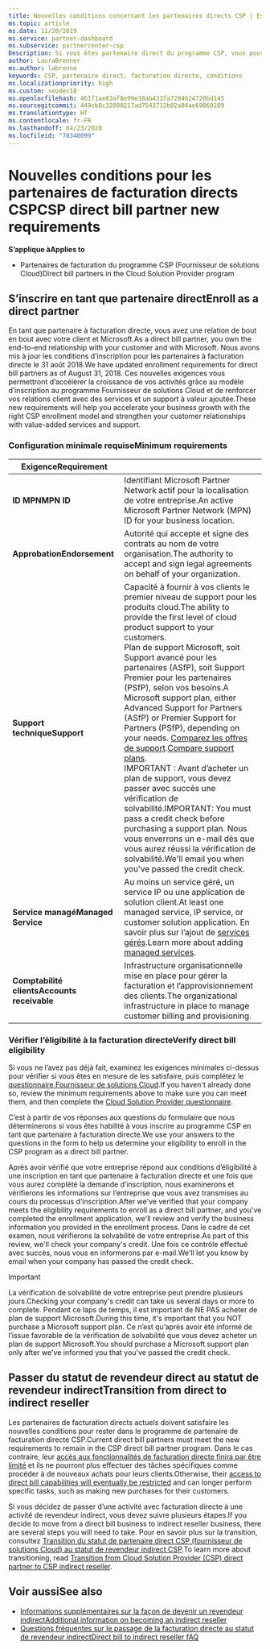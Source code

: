 ```yaml
---
title: Nouvelles conditions concernant les partenaires directs CSP | Espace partenaires
ms.topic: article
ms.date: 11/20/2019
ms.service: partner-dashboard
ms.subservice: partnercenter-csp
Description: Si vous êtes partenaire direct du programme CSP, vous pouvez découvrir les conditions mises à jour du support et des services, et comment les remplir.
author: LauraBrenner
ms.author: labrenne
keywords: CSP, partenaire direct, facturation directe, conditions
ms.localizationpriority: high
ms.custom: seodec18
ms.openlocfilehash: 461f1ae83af8e99e38ab433fa7204624720bd145
ms.sourcegitcommit: 449cb8c32880217ad7543712b02a84ae69869289
ms.translationtype: HT
ms.contentlocale: fr-FR
ms.lasthandoff: 04/23/2020
ms.locfileid: "78340099"
---
```

# <a name="csp-direct-bill-partner-new-requirements"></a><span data-ttu-id="5e6ad-104">Nouvelles conditions pour les partenaires de facturation directs CSP</span><span class="sxs-lookup"><span data-stu-id="5e6ad-104">CSP direct bill partner new requirements</span></span>

<span data-ttu-id="5e6ad-105">**S’applique à**</span><span class="sxs-lookup"><span data-stu-id="5e6ad-105">**Applies to**</span></span>

- <span data-ttu-id="5e6ad-106">Partenaires de facturation du programme CSP (Fournisseur de solutions Cloud)</span><span class="sxs-lookup"><span data-stu-id="5e6ad-106">Direct bill partners in the Cloud Solution Provider program</span></span>

## <a name="enroll-as-a-direct-partner"></a><span data-ttu-id="5e6ad-107">S’inscrire en tant que partenaire direct</span><span class="sxs-lookup"><span data-stu-id="5e6ad-107">Enroll as a direct partner</span></span>

<span data-ttu-id="5e6ad-108">En tant que partenaire à facturation directe, vous avez une relation de bout en bout avec votre client et Microsoft.</span><span class="sxs-lookup"><span data-stu-id="5e6ad-108">As a direct bill partner, you own the end-to-end relationship with your customer and with Microsoft.</span></span> <span data-ttu-id="5e6ad-109">Nous avons mis à jour les conditions d’inscription pour les partenaires à facturation directe le 31 août 2018.</span><span class="sxs-lookup"><span data-stu-id="5e6ad-109">We have updated enrollment requirements for direct bill partners as of August 31, 2018.</span></span> <span data-ttu-id="5e6ad-110">Ces nouvelles exigences vous permettront d’accélérer la croissance de vos activités grâce au modèle d’inscription au programme Fournisseur de solutions Cloud et de renforcer vos relations client avec des services et un support à valeur ajoutée.</span><span class="sxs-lookup"><span data-stu-id="5e6ad-110">These new requirements will help you accelerate your business growth with the right CSP enrollment model and strengthen your customer relationships with value-added services and support.</span></span>

### <a name="minimum-requirements"></a><span data-ttu-id="5e6ad-111">Configuration minimale requise</span><span class="sxs-lookup"><span data-stu-id="5e6ad-111">Minimum requirements</span></span>

|<span data-ttu-id="5e6ad-112">**Exigence**</span><span class="sxs-lookup"><span data-stu-id="5e6ad-112">**Requirement**</span></span>|                             |
|--------------------------------|--------------------------------------------------------------|
|<span data-ttu-id="5e6ad-113">**ID MPN**</span><span class="sxs-lookup"><span data-stu-id="5e6ad-113">**MPN ID**</span></span>   |<span data-ttu-id="5e6ad-114">Identifiant Microsoft Partner Network actif pour la localisation de votre entreprise.</span><span class="sxs-lookup"><span data-stu-id="5e6ad-114">An active Microsoft Partner Network (MPN) ID for your business location.</span></span>    |
|<span data-ttu-id="5e6ad-115">**Approbation**</span><span class="sxs-lookup"><span data-stu-id="5e6ad-115">**Endorsement**</span></span>   |<span data-ttu-id="5e6ad-116">Autorité qui accepte et signe des contrats au nom de votre organisation.</span><span class="sxs-lookup"><span data-stu-id="5e6ad-116">The authority to accept and sign legal agreements on behalf of your organization.</span></span>|
|<span data-ttu-id="5e6ad-117">**Support technique**</span><span class="sxs-lookup"><span data-stu-id="5e6ad-117">**Support**</span></span>   |<span data-ttu-id="5e6ad-118">Capacité à fournir à vos clients le premier niveau de support pour les produits cloud.</span><span class="sxs-lookup"><span data-stu-id="5e6ad-118">The ability to provide the first level of cloud product support to your customers.</span></span> <br><span data-ttu-id="5e6ad-119">Plan de support Microsoft, soit Support avancé pour les partenaires (ASfP), soit Support Premier pour les partenaires (PSfP), selon vos besoins.</span><span class="sxs-lookup"><span data-stu-id="5e6ad-119">A Microsoft support plan, either Advanced Support for Partners (ASfP) or Premier Support for Partners (PSfP), depending on your needs.</span></span> <span data-ttu-id="5e6ad-120">[Comparez les offres de support](https://partner.microsoft.com/support/partnersupport).</span><span class="sxs-lookup"><span data-stu-id="5e6ad-120">[Compare support plans](https://partner.microsoft.com/support/partnersupport).</span></span><br> <span data-ttu-id="5e6ad-121">IMPORTANT : Avant d’acheter un plan de support, vous devez passer avec succès une vérification de solvabilité.</span><span class="sxs-lookup"><span data-stu-id="5e6ad-121">IMPORTANT: You must pass a credit check before purchasing a support plan.</span></span> <span data-ttu-id="5e6ad-122">Nous vous enverrons un e-mail dès que vous aurez réussi la vérification de solvabilité.</span><span class="sxs-lookup"><span data-stu-id="5e6ad-122">We'll email you when you've passed the credit check.</span></span> |
|<span data-ttu-id="5e6ad-123">**Service managé**</span><span class="sxs-lookup"><span data-stu-id="5e6ad-123">**Managed Service**</span></span>   |<span data-ttu-id="5e6ad-124">Au moins un service géré, un service IP ou une application de solution client.</span><span class="sxs-lookup"><span data-stu-id="5e6ad-124">At least one managed service, IP service, or customer solution application.</span></span> <span data-ttu-id="5e6ad-125">En savoir plus sur l’ajout de [services gérés](https://partner.microsoft.com/business-opportunities/managed-services-provider).</span><span class="sxs-lookup"><span data-stu-id="5e6ad-125">Learn more about adding [managed services](https://partner.microsoft.com/business-opportunities/managed-services-provider).</span></span>|
|<span data-ttu-id="5e6ad-126">**Comptabilité clients**</span><span class="sxs-lookup"><span data-stu-id="5e6ad-126">**Accounts receivable**</span></span> |<span data-ttu-id="5e6ad-127">Infrastructure organisationnelle mise en place pour gérer la facturation et l’approvisionnement des clients.</span><span class="sxs-lookup"><span data-stu-id="5e6ad-127">The organizational infrastructure in place to manage customer billing and provisioning.</span></span>

### <a name="verify-direct-bill-eligibility"></a><span data-ttu-id="5e6ad-128">Vérifier l’éligibilité à la facturation directe</span><span class="sxs-lookup"><span data-stu-id="5e6ad-128">Verify direct bill eligibility</span></span>

<span data-ttu-id="5e6ad-129">Si vous ne l’avez pas déjà fait, examinez les exigences minimales ci-dessus pour vérifier si vous êtes en mesure de les satisfaire, puis complétez le [questionnaire Fournisseur de solutions Cloud](https://partner.microsoft.com/cloud-solution-provider/assessment).</span><span class="sxs-lookup"><span data-stu-id="5e6ad-129">If you haven't already done so, review the minimum requirements above to make sure you can meet them, and then complete the [Cloud Solution Provider questionnaire](https://partner.microsoft.com/cloud-solution-provider/assessment).</span></span>

<span data-ttu-id="5e6ad-130">C’est à partir de vos réponses aux questions du formulaire que nous déterminerons si vous êtes habilité à vous inscrire au programme CSP en tant que partenaire à facturation directe.</span><span class="sxs-lookup"><span data-stu-id="5e6ad-130">We use your answers to the questions in the form to help us determine your eligibility to enroll in the CSP program as a direct bill partner.</span></span>

<span data-ttu-id="5e6ad-131">Après avoir vérifié que votre entreprise répond aux conditions d’éligibilité à une inscription en tant que partenaire à facturation directe et une fois que vous aurez complété la demande d’inscription, nous examinerons et vérifierons les informations sur l’entreprise que vous avez transmises au cours du processus d’inscription.</span><span class="sxs-lookup"><span data-stu-id="5e6ad-131">After we've verified that your company meets the eligibility requirements to enroll as a direct bill partner, and you've completed the enrollment application, we'll review and verify the business information you provided in the enrollment process.</span></span> <span data-ttu-id="5e6ad-132">Dans le cadre de cet examen, nous vérifierons la solvabilité de votre entreprise.</span><span class="sxs-lookup"><span data-stu-id="5e6ad-132">As part of this review, we'll check your company's credit.</span></span> <span data-ttu-id="5e6ad-133">Une fois ce contrôle effectué avec succès, nous vous en informerons par e-mail.</span><span class="sxs-lookup"><span data-stu-id="5e6ad-133">We'll let you know by email when your company has passed the credit check.</span></span>

>[!IMPORTANT]
><span data-ttu-id="5e6ad-134">La vérification de solvabilité de votre entreprise peut prendre plusieurs jours.</span><span class="sxs-lookup"><span data-stu-id="5e6ad-134">Checking your company's credit can take us several days or more to complete.</span></span> <span data-ttu-id="5e6ad-135">Pendant ce laps de temps, il est important de NE PAS acheter de plan de support Microsoft.</span><span class="sxs-lookup"><span data-stu-id="5e6ad-135">During this time, it's important that you NOT purchase a Microsoft support plan.</span></span> <span data-ttu-id="5e6ad-136">Ce n’est qu’après avoir été informé de l’issue favorable de la vérification de solvabilité que vous devez acheter un plan de support Microsoft.</span><span class="sxs-lookup"><span data-stu-id="5e6ad-136">You should purchase a Microsoft support plan only after we've informed you that you've passed the credit check.</span></span>

## <a name="transition-from-direct-to-indirect-reseller"></a><span data-ttu-id="5e6ad-137">Passer du statut de revendeur direct au statut de revendeur indirect</span><span class="sxs-lookup"><span data-stu-id="5e6ad-137">Transition from direct to indirect reseller</span></span>

<span data-ttu-id="5e6ad-138">Les partenaires de facturation directs actuels doivent satisfaire les nouvelles conditions pour rester dans le programme de partenaire de facturation directe CSP.</span><span class="sxs-lookup"><span data-stu-id="5e6ad-138">Current direct bill partners must meet the new requirements to remain in the CSP direct bill partner program.</span></span> <span data-ttu-id="5e6ad-139">Dans le cas contraire, leur [accès aux fonctionnalités de facturation directe finira par être limité](restricted-direct-bill-capabilities.md) et ils ne pourront plus effectuer des tâches spécifiques comme procéder à de nouveaux achats pour leurs clients.</span><span class="sxs-lookup"><span data-stu-id="5e6ad-139">Otherwise, their [access to direct bill capabilities will eventually be restricted](restricted-direct-bill-capabilities.md) and can longer perform specific tasks, such as making new purchases for their customers.</span></span> 

<span data-ttu-id="5e6ad-140">Si vous décidez de passer d’une activité avec facturation directe à une activité de revendeur indirect, vous devez suivre plusieurs étapes.</span><span class="sxs-lookup"><span data-stu-id="5e6ad-140">If you decide to move from a direct bill business to indirect reseller business, there are several steps you will need to take.</span></span> <span data-ttu-id="5e6ad-141">Pour en savoir plus sur la transition, consultez [Transition du statut de partenaire direct CSP (fournisseur de solutions Cloud) au statut de revendeur indirect CSP](transition-direct-to-indirect.md).</span><span class="sxs-lookup"><span data-stu-id="5e6ad-141">To learn more about transitioning, read [Transition from Cloud Solution Provider (CSP) direct partner to CSP indirect reseller](transition-direct-to-indirect.md).</span></span> 

## <a name="see-also"></a><span data-ttu-id="5e6ad-142">Voir aussi</span><span class="sxs-lookup"><span data-stu-id="5e6ad-142">See also</span></span>

- [<span data-ttu-id="5e6ad-143">Informations supplémentaires sur la façon de devenir un revendeur indirect</span><span class="sxs-lookup"><span data-stu-id="5e6ad-143">Additional information on becoming an indirect reseller</span></span>](https://assetsprod.microsoft.com/csp-directbill-to-indirect-transition.pdf)
- [<span data-ttu-id="5e6ad-144">Questions fréquentes sur le passage de la facturation directe au statut de revendeur indirect</span><span class="sxs-lookup"><span data-stu-id="5e6ad-144">Direct bill to indirect reseller fAQ</span></span>](https://assetsprod.microsoft.com/mpn/direct-bill-partner-faq.pdf)
